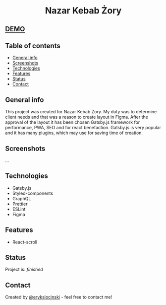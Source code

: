 <h1 align="center">
  Nazar Kebab Żory
</h1>


## [DEMO](https://nazar-kebab-zory.netlify.app/)

## Table of contents

- [General info](#general-info)
- [Screenshots](#screenshots)
- [Technologies](#technologies)
- [Features](#features)
- [Status](#status)
- [Contact](#contact)

## General info

This project was created for Nazar Kebab Żory. My duty was to determine client needs and that was a reason to create layout in Figma. After the approval of the layout it has been chosen Gatsby.js framework for performance, PWA, SEO and for react benefaction. Gatsby.js is very popular and it has many plugins, which may use for saving time of creation. 

## Screenshots

...

## Technologies

- Gatsby.js
- Styled-components
- GraphQL
- Prettier
- ESLint
- Figma

## Features

- React-scroll

## Status

Project is: _finished_

## Contact

Created by [@erykslocinski](mailto:eryk.slocinski@gmail.com) - feel free to contact me!
